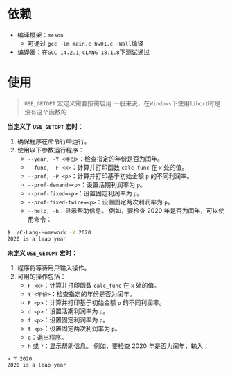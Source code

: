 # 依赖

- 编译框架：`meson`
  - 可通过 `gcc -lm main.c hw01.c -Wall`编译
- 编译器：在`GCC 14.2.1`, `CLANG 18.1.8`下测试通过

# 使用

> `USE_GETOPT` 宏定义需要按需启用
> 一般来说，在`Windows`下使用`libcrt`时是没有这个函数的

**当定义了 `USE_GETOPT` 宏时：**

1. 确保程序在命令行中运行。
2. 使用以下参数运行程序：
   - `--year, -Y <年份>`：检查指定的年份是否为闰年。
   - `--func, -F <x>`：计算并打印函数 `calc_func` 在 `x` 处的值。
   - `--prof, -P <p>`：计算并打印基于初始金额 `p` 的不同利润率。
   - `--prof-demand=<p>`：设置活期利润率为 `p`。
   - `--prof-fixed=<p>`：设置固定利润率为 `p`。
   - `--prof-fixed-twice=<p>`：设置固定两次利润率为 `p`。
   - `--help, -h`：显示帮助信息。
     例如，要检查 2020 年是否为闰年，可以使用命令：

```sh
$ ./C-Lang-Homework -Y 2020
2020 is a leap year
```

**未定义 `USE_GETOPT` 宏时：**

1. 程序将等待用户输入操作。
2. 可用的操作包括：
   - `F <x>`：计算并打印函数 `calc_func` 在 `x` 处的值。
   - `Y <年份>`：检查指定的年份是否为闰年。
   - `P <p>`：计算并打印基于初始金额 `p` 的不同利润率。
   - `d <p>`：设置活期利润率为 `p`。
   - `f <p>`：设置固定利润率为 `p`。
   - `t <p>`：设置固定两次利润率为 `p`。
   - `q`：退出程序。
   - `h` 或 `?`：显示帮助信息。
     例如，要检查 2020 年是否为闰年，输入：

```
> Y 2020
2020 is a leap year
```
